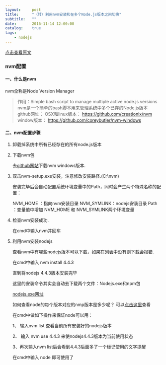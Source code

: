 ```yaml
---
layout:     post
title:      "（转）利用nvm安装和在多个Node.js版本之间切换"
subtitle:   ""
date:       2016-11-14 12:00:00
catalog:    true
tags:
    - nodejs
---
```


[点击查看原文](http://www.jianshu.com/p/07c3456e875a)

### nvm配置

#### 一、什么是nvm

nvm全称是Node Version Manager

> 作用：Simple bash script to manage multiple active node.js versions
nvm是一个简单的bash脚本用来管理系统中多个已存的Node.js版本
github网址：
OSX和linux版本：
https://github.com/creationix/nvm
window版本：
https://github.com/coreybutler/nvm-windows

#### 二、nvm配置步骤

1. 卸载掉系统中所有已经存在的所有node.js版本

2. 下载nvm包

	去[github网站](https://github.com/coreybutler/nvm-windows/releases)下载nvm windows版本.

3. 双击nvm-setup.exe安装，注意修改安装路径.(C:\nvm)

	安装完毕后会自动配置系统环境变量中的Path，同时会产生两个特殊名称的配置：

	NVM_HOME ：指向nvm安装目录
	NVM_SYMLINK：nodejs安装目录
	Path ：变量值中增加 NVM_HOME 和 NVM_SYMLINK两个环境变量

4. 检查nvm安装成功.

	在cmd中输入nvm并回车

5. 利用nvm安装nodejs

	查看nvm中有哪些nodejs版本可以下载，如果在[列表](https://github.com/coreybutler/nodedistro/blob/master/nodeversions.json)中没有则下载会报错.

	在cmd中输入 nvm install 4.4.3

	直到将nodejs 4.4.3版本安装完毕

	这里的安装命令其实会自动去下载两个文件：Nodejs.exe和npm包

	[nodejs.exe网址](https://nodejs.org/dist)

	如何查看node的每个版本对应的nmp版本是多少呢？
	可以[点击这里](https://nodejs.org/dist/index.json)查看

	在cmd中做如下操作来保证node可以用：

	1、 输入nvm list 查看当前所有安装好的nodejs版本

	2、 输入 nvm use 4.4.3 来使nodejs4.4.3版本为当前使用状态

	3、再次输入nvm list后会看到4.4.3后面多了一个标记使用的文字提醒

	在cmd中输入 node 即可使用了